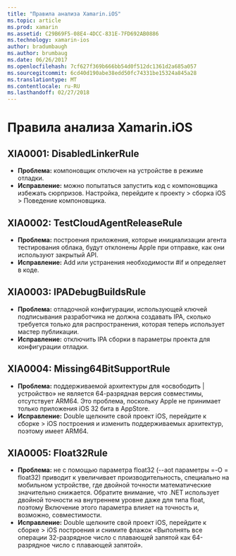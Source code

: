 ```yaml
---
title: "Правила анализа Xamarin.iOS"
ms.topic: article
ms.prod: xamarin
ms.assetid: C29B69F5-08E4-4DCC-831E-7FD692AB0886
ms.technology: xamarin-ios
author: bradumbaugh
ms.author: brumbaug
ms.date: 06/26/2017
ms.openlocfilehash: 7cf627f369b666bb54d0f512dc1361d2a685a057
ms.sourcegitcommit: 6cd40d190abe38edd50fc74331be15324a845a28
ms.translationtype: MT
ms.contentlocale: ru-RU
ms.lasthandoff: 02/27/2018
---
```

# <a name="xamarinios-analysis-rules"></a>Правила анализа Xamarin.iOS


## <a name="a-namexia0001xia0001-disabledlinkerrule"></a><a name="XIA0001"/>XIA0001: DisabledLinkerRule

- **Проблема:** компоновщик отключен на устройстве в режиме отладки.
- **Исправление:** можно попытаться запустить код с компоновщика избежать сюрпризов.
Настройка, перейдите к проекту > сборка iOS > Поведение компоновщика.

## <a name="a-namexia0002xia0002-testcloudagentreleaserule"></a><a name="XIA0002"/>XIA0002: TestCloudAgentReleaseRule

- **Проблема:** построения приложения, которые инициализации агента тестирования облака, будут отклонены Apple при отправке, как они используют закрытый API.
- **Исправление:** Add или устранения необходимости #if и определяет в коде.

## <a name="a-namexia0003xia0003-ipadebugbuildsrule"></a><a name="XIA0003"/>XIA0003: IPADebugBuildsRule

- **Проблема:** отладочной конфигурации, использующей ключей подписывания разработчика не должна создавать IPA, сколько требуется только для распространения, которая теперь использует мастер публикации.
- **Исправление:** отключить IPA сборки в параметры проекта для конфигурации отладки.

## <a name="a-namexia0004xia0004-missing64bitsupportrule"></a><a name="XIA0004"/>XIA0004: Missing64BitSupportRule

- **Проблема:** поддерживаемой архитектуры для «освободить | устройство» не является 64-разрядная версия совместимы, отсутствует ARM64. Это проблема, поскольку Apple не принимает только приложения iOS 32 бита в AppStore.
- **Исправление:** Double щелкните свой проект iOS, перейдите к сборке > iOS построения и изменить поддерживаемых архитектур, поэтому имеет ARM64.

## <a name="a-namexia0005xia0005-float32rule"></a><a name="XIA0005"/>XIA0005: Float32Rule

- **Проблема:** не с помощью параметра float32 (--aot параметры =-O = float32) приводит к увеличивает производительность, специально на мобильном устройстве, где двойной точности математические значительно снижается. Обратите внимание, что .NET использует двойной точности на внутреннем уровне даже для типа float, поэтому Включение этого параметра влияет на точность и, возможно, совместимости.
- **Исправление:** Double щелкните свой проект iOS, перейдите к сборке > iOS построения и снимите флажок «Выполнять все операции 32-разрядное число с плавающей запятой как 64-разрядное число с плавающей запятой».
